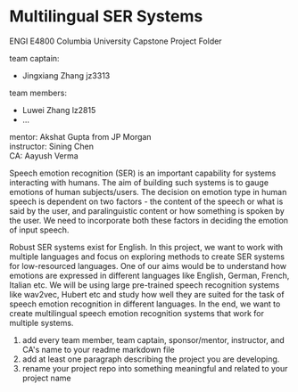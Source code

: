 # Multilingual SER Systems
ENGI E4800 Columbia University Capstone Project Folder

team captain: 
* Jingxiang Zhang jz3313

team members:
* Luwei Zhang lz2815
* ...

mentor: Akshat Gupta from JP Morgan<br>
instructor: Sining Chen <br>
CA: Aayush Verma<br>

Speech emotion recognition (SER) is an important capability for systems interacting with humans. The aim of building such systems is to gauge emotions of human subjects/users. The decision on emotion type in human speech is dependent on two factors - the content of the speech or what is said by the user, and paralinguistic content or how something is spoken by the user. We need to incorporate both these factors in deciding the emotion of input speech.

Robust SER systems exist for English. In this project, we want to work with multiple languages and focus on exploring methods to create SER systems for low-resourced languages. One of our aims would be to understand how emotions are expressed in different languages like English, German, French, Italian etc. We will be using large pre-trained speech recognition systems like wav2vec, Hubert etc and study how well they are suited for the task of speech emotion recognition in different languages. In the end, we want to create multilingual speech emotion recognition systems that work for multiple systems.



1) add every team member, team captain, sponsor/mentor, instructor, and CA's name to your readme markdown file 
2) add at least one paragraph describing the project you are developing. 
3) rename your project repo into something meaningful and related to your project name 
